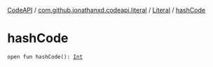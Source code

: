 [CodeAPI](../../index.md) / [com.github.jonathanxd.codeapi.literal](../index.md) / [Literal](index.md) / [hashCode](.)

# hashCode

`open fun hashCode(): `[`Int`](https://kotlinlang.org/api/latest/jvm/stdlib/kotlin/-int/index.html)